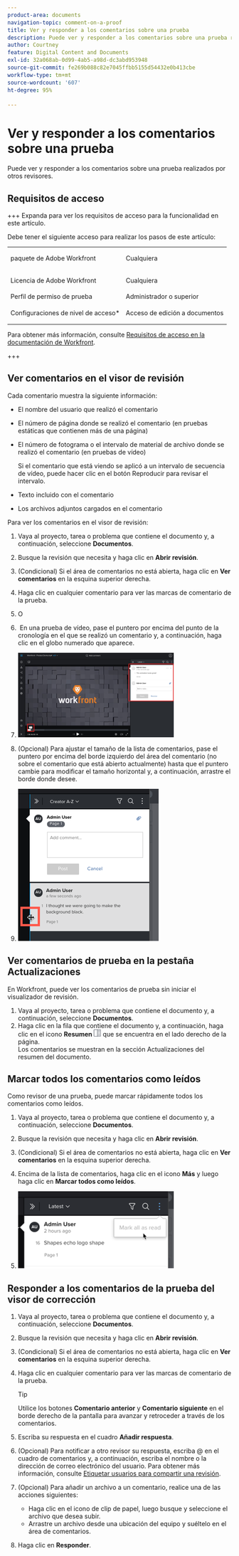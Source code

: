 ```yaml
---
product-area: documents
navigation-topic: comment-on-a-proof
title: Ver y responder a los comentarios sobre una prueba
description: Puede ver y responder a los comentarios sobre una prueba realizados por otros revisores.
author: Courtney
feature: Digital Content and Documents
exl-id: 32a068ab-0d99-4ab5-a98d-dc3abd953948
source-git-commit: fe269b088c82e7045ffbb5155d54432e0b413cbe
workflow-type: tm+mt
source-wordcount: '607'
ht-degree: 95%

---
```


# Ver y responder a los comentarios sobre una prueba

Puede ver y responder a los comentarios sobre una prueba realizados por otros revisores.

## Requisitos de acceso

+++ Expanda para ver los requisitos de acceso para la funcionalidad en este artículo.

Debe tener el siguiente acceso para realizar los pasos de este artículo:

<table style="table-layout:auto"> 
 <col> 
 <col> 
 <tbody> 
  <tr> 
   <td role="rowheader">paquete de Adobe Workfront</td> 
   <td> <p>Cualquiera</p> </td> 
  </tr> 
  <tr> 
   <td role="rowheader">Licencia de Adobe Workfront</td> 
   <td> <p>Cualquiera</p> </td> 
  </tr> 
  <tr> 
   <td role="rowheader">Perfil de permiso de prueba </td> 
   <td>Administrador o superior</td> 
  </tr> 
  <tr> 
   <td role="rowheader">Configuraciones de nivel de acceso*</td> 
   <td> <p>Acceso de edición a documentos</p></td> 
  </tr> 
 </tbody> 
</table>

Para obtener más información, consulte [Requisitos de acceso en la documentación de Workfront](/help/quicksilver/administration-and-setup/add-users/access-levels-and-object-permissions/access-level-requirements-in-documentation.md).

+++

## Ver comentarios en el visor de revisión

Cada comentario muestra la siguiente información:

* El nombre del usuario que realizó el comentario
* El número de página donde se realizó el comentario (en pruebas estáticas que contienen más de una página)
* El número de fotograma o el intervalo de material de archivo donde se realizó el comentario (en pruebas de vídeo)

  Si el comentario que está viendo se aplicó a un intervalo de secuencia de vídeo, puede hacer clic en el botón Reproducir para revisar el intervalo.

* Texto incluido con el comentario
* Los archivos adjuntos cargados en el comentario

Para ver los comentarios en el visor de revisión:

1. Vaya al proyecto, tarea o problema que contiene el documento y, a continuación, seleccione **Documentos**.
1. Busque la revisión que necesita y haga clic en **Abrir revisión**.

1. (Condicional) Si el área de comentarios no está abierta, haga clic en **Ver comentarios** en la esquina superior derecha.
1. Haga clic en cualquier comentario para ver las marcas de comentario de la prueba.
1.  O
1.  En una prueba de vídeo, pase el puntero por encima del punto de la cronología en el que se realizó un comentario y, a continuación, haga clic en el globo numerado que aparece.
1. ![proof_comment_video.png](assets/proof-comment-video-350x190.png)

1. (Opcional) Para ajustar el tamaño de la lista de comentarios, pase el puntero por encima del borde izquierdo del área del comentario (no sobre el comentario que está abierto actualmente) hasta que el puntero cambie para modificar el tamaño horizontal y, a continuación, arrastre el borde donde desee.
1. ![resize_comment_area-mouse.png](assets/resize-comment-area-mouse.png)

## Ver comentarios de prueba en la pestaña Actualizaciones

En Workfront, puede ver los comentarios de prueba sin iniciar el visualizador de revisión.

1. Vaya al proyecto, tarea o problema que contiene el documento y, a continuación, seleccione **Documentos**.
1. Haga clic en la fila que contiene el documento y, a continuación, haga clic en el icono **Resumen** ![Icono de resumen](assets/summary-panel-icon.png) que se encuentra en el lado derecho de la página.\
   Los comentarios se muestran en la sección Actualizaciones del resumen del documento.

## Marcar todos los comentarios como leídos

Como revisor de una prueba, puede marcar rápidamente todos los comentarios como leídos.

1. Vaya al proyecto, tarea o problema que contiene el documento y, a continuación, seleccione **Documentos**.
1. Busque la revisión que necesita y haga clic en **Abrir revisión**.

1. (Condicional) Si el área de comentarios no está abierta, haga clic en **Ver comentarios** en la esquina superior derecha.

1. Encima de la lista de comentarios, haga clic en el icono **Más** y luego haga clic en **Marcar todos como leídos**.

1. ![Marcar todos como leídos](assets/mceclip8-350x173.png)

## Responder a los comentarios de la prueba del visor de corrección

1. Vaya al proyecto, tarea o problema que contiene el documento y, a continuación, seleccione **Documentos**.
1. Busque la revisión que necesita y haga clic en **Abrir revisión**.

1. (Condicional) Si el área de comentarios no está abierta, haga clic en **Ver comentarios** en la esquina superior derecha.
1. Haga clic en cualquier comentario para ver las marcas de comentario de la prueba.

   >[!TIP]
   >
   >Utilice los botones **Comentario anterior** y **Comentario siguiente** en el borde derecho de la pantalla para avanzar y retroceder a través de los comentarios.

1. Escriba su respuesta en el cuadro **Añadir respuesta**.
1. (Opcional) Para notificar a otro revisor su respuesta, escriba @ en el cuadro de comentarios y, a continuación, escriba el nombre o la dirección de correo electrónico del usuario. Para obtener más información, consulte [Etiquetar usuarios para compartir una revisión](../../../../review-and-approve-work/proofing/reviewing-proofs-within-workfront/comment-on-a-proof/tag-users-to-share-proof.md).
1. (Opcional) Para añadir un archivo a un comentario, realice una de las acciones siguientes:

   * Haga clic en el icono de clip de papel, luego busque y seleccione el archivo que desea subir.
   * Arrastre un archivo desde una ubicación del equipo y suéltelo en el área de comentarios.

1. Haga clic en **Responder**.
